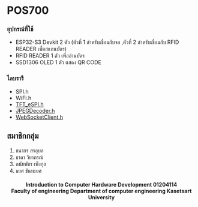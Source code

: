 # POS700

### อุปกรณ์ที่ใช้
* ESP32-S3 Devkit 2 ตัว
(ตัวที่ 1 สำหรับเชื่อมกับจอ
,ตัวที่ 2 สำหรับเชื่อมกับ RFID READER เพื่อสแกนบัตร)
* RFID READER 1 ตัว เพื่ออ่านบัตร
* SSD1306 OLED 1 ตัว แสดง QR CODE

### ไลบรารี
- SPI.h
- WiFi.h
- [TFT_eSPI.h](https://github.com/Bodmer/TFT_eSPI)
- [JPEGDecoder.h](https://github.com/Bodmer/JPEGDecoder)
- [WebSocketClient.h](https://github.com/brandenhall/Arduino-Websocket/tree/master)

## สมาชิกกลุ่ม
1. ธนากร สรอุบล
2. ธาดา วิยาภรณ์
3. ดนัยพัชร เพ็งกุล
4. ธยศ ขันทะยศ


<h4 align="center">Introduction to Computer Hardware Development 01204114 <br> Faculty of engineering  Department of computer engineering Kasetsart University</h4>
